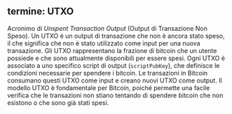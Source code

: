 termine: UTXO
---

Acronimo di *Unspent Transaction Output* (Output di Transazione Non Speso). Un UTXO è un output di transazione che non è ancora stato speso, il che significa che non è stato utilizzato come input per una nuova transazione. Gli UTXO rappresentano la frazione di bitcoin che un utente possiede e che sono attualmente disponibili per essere spesi. Ogni UTXO è associato a uno specifico script di output (`scriptPubKey`), che definisce le condizioni necessarie per spendere i bitcoin. Le transazioni in Bitcoin consumano questi UTXO come input e creano nuovi UTXO come output. Il modello UTXO è fondamentale per Bitcoin, poiché permette una facile verifica che le transazioni non stiano tentando di spendere bitcoin che non esistono o che sono già stati spesi.